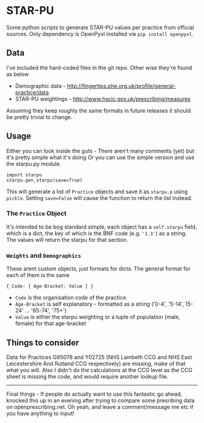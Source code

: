# STAR-PU
Some python scripts to generate STAR-PU values per practice from official sources. Only dependency is OpenPyxl installed via `pip install openpyxl`.

## Data
I've included the hard-coded files in the git repo. Other wise they're found as below
* Demographic data - http://fingertips.phe.org.uk/profile/general-practice/data
* STAR-PU weightings - http://www.hscic.gov.uk/prescribing/measures

Assuming they keep roughly the same formats in future releases it should be pretty trivial to change.

## Usage
Either you can look inside the guts - There aren't many comments (yet) but it's pretty simple what it's doing
Or you can use the simple version and use the starpu.py module.

```
import starpu
starpu.gen_starpu(save=True)
```
This will generate a list of `Practice` objects and save it as `starpu.p` using `pickle`. Setting `save=False` will cause the function to return the list instead.

### The `Practice` Object
It's intended to be bog standard simple, each object has a `self.starpu` field, which is a dict, the key of which is the BNF code (e.g. `'1.3'`) as a string.
The values will return the starpu for that section.

### `Weights` and `Demographics`
These arent custom objects, just formats for dicts. The general format for each of them is the same
```
{ Code: { Age-Bracket: Value } }
```
* `Code` is the organisation code of the practice.
* `Age-Bracket` is self explanatory - formatted as a string ('0-4', '5-14', 15-24' ... '65-74', '75+')
* `Value` is either the starpu weighting or a tuple of population (male, female) for that age-bracket

## Things to consider
Data for Practices G85078 and Y02725 (NHS Lambeth CCG and NHS East Leicestershire And Rutland CCG respectively) are missing, make of that what you will. Also I didn't do the calculations at the CCG level as the CCG sheet is missing the code, and would require another lookup file.

***
Final things - If people do actually want to use this fantastic go ahead, knocked this up in an evening after trying to compare some presribing data on openprescribing.net.
Oh yeah, and leave a comment/message me etc if you have anything to input!
